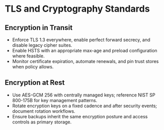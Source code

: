 # TLS and Cryptography Standards

## Encryption in Transit
- Enforce TLS 1.3 everywhere, enable perfect forward secrecy, and disable legacy cipher suites.
- Enable HSTS with an appropriate max-age and preload configuration where feasible.
- Monitor certificate expiration, automate renewals, and pin trust stores when policy allows.

## Encryption at Rest
- Use AES-GCM 256 with centrally managed keys; reference NIST SP 800-175B for key management patterns.
- Rotate encryption keys on a fixed cadence and after security events; document rotation workflows.
- Ensure backups inherit the same encryption posture and access controls as primary storage.

